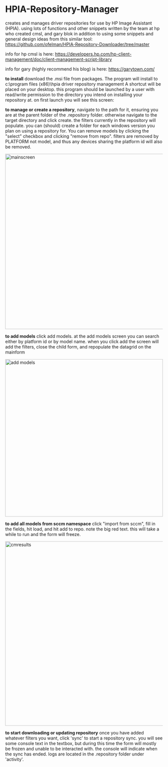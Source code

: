 # HPIA-Repository-Manager

creates and manages driver repositories for use by HP Image Assistant (HPIA). using lots of functions and other snippets written by the team at hp who created cmsl, and gary blok in addition to using some snippets and general design ideas from this similar tool:
https://github.com/ofelman/HPIA-Repository-Downloader/tree/master

info for hp cmsl is here: 
https://developers.hp.com/hp-client-management/doc/client-management-script-library

info for gary (highly recommend his blog) is here:
https://garytown.com/

**to install** download the .msi file from packages. The program will install to c:\program files (x86)\hpia driver repository management
A shortcut will be placed on your desktop. this program should be launched by a user with read/write permission to the directory you intend on installing your repository at. on first launch you will see this screen:

**to manage or create a repository**, navigate to the path for it, ensuring you are at the parent folder of the .repository folder. otherwise navigate to the target directory and click create. the filters currently in the repository will populate. you can (should) create a folder for each windows version you plan on using a repository for. You can remove models by clicking the "select" checkbox and clicking "remove from repo". filters are removed by PLATFORM not model, and thus any devices sharing the platform id will also be removed. 

<img width="561" alt="mainscreen" src="https://github.com/fumbling-code/HPIA-Repository-Manager/assets/120566210/d07d719d-72b7-4216-9191-6b4386b0b7d0">

**to add models** click add models. at the add models screen you can search either by platform id or by model name. when you click add the screen will add the filters, close the child form, and repopulate the datagrid on the mainform

<img width="504" alt="add models" src="https://github.com/fumbling-code/HPIA-Repository-Manager/assets/120566210/44a5b525-3606-47b2-9dd1-5ea0c6d9c2da">

**to add all models from sccm namespace** click "import from sccm", fill in the fields, hit load, and hit add to repo. note the big red text. this will take a while to run and the form will freeze.

<img width="590" alt="cmresults" src="https://github.com/fumbling-code/HPIA-Repository-Manager/assets/120566210/4db3472c-1288-4412-815e-4eb5b62a40bf">


**to start downloading or updating repository** once you have added whatever filters you want, click 'sync' to start a repository sync. you will see some console text in the textbox, but during this time the form will mostly be frozen and unable to be interacted with. the console will indicate when the sync has ended. logs are located in the .repository folder under 'activity'.


